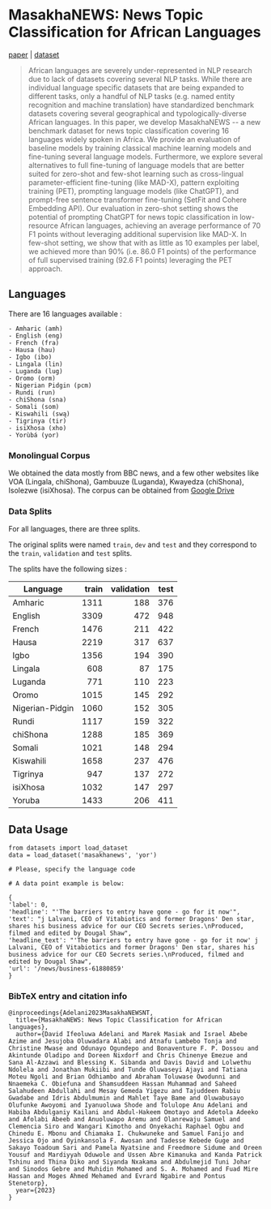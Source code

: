 
# MasakhaNEWS: News Topic Classification for African Languages

[paper](https://arxiv.org/abs/2304.09972) |  [dataset](https://huggingface.co/datasets/masakhane/masakhanews)

>African languages are severely under-represented in NLP research due to lack of datasets covering several NLP tasks. While there are individual language specific datasets that are being expanded to different tasks, only a handful of NLP tasks (e.g. named entity recognition and machine translation) have standardized benchmark datasets covering several geographical and typologically-diverse African languages. In this paper, we develop MasakhaNEWS -- a new benchmark dataset for news topic classification covering 16 languages widely spoken in Africa. We provide an evaluation of baseline models by training classical machine learning models and fine-tuning several language models. Furthermore, we explore several alternatives to full fine-tuning of language models that are better suited for zero-shot and few-shot learning such as cross-lingual parameter-efficient fine-tuning (like MAD-X), pattern exploiting training (PET), prompting language models (like ChatGPT), and prompt-free sentence transformer fine-tuning (SetFit and Cohere Embedding API). Our evaluation in zero-shot setting shows the potential of prompting ChatGPT for news topic classification in low-resource African languages, achieving an average performance of 70 F1 points without leveraging additional supervision like MAD-X. In few-shot setting, we show that with as little as 10 examples per label, we achieved more than 90\% (i.e. 86.0 F1 points) of the performance of full supervised training (92.6 F1 points) leveraging the PET approach.

## Languages
There are 16 languages available :
    
    - Amharic (amh)
    - English (eng)
    - French (fra)
    - Hausa (hau)
    - Igbo (ibo)
    - Lingala (lin)
    - Luganda (lug)
    - Oromo (orm)
    - Nigerian Pidgin (pcm)
    - Rundi (run)
    - chiShona (sna)
    - Somali (som)
    - Kiswahili (swą)
    - Tigrinya (tir)
    - isiXhosa (xho)
    - Yorùbá (yor)

### Monolingual Corpus
We obtained the data mostly from BBC news, and a few other websites like VOA (Lingala, chiShona), Gambuuze (Luganda), Kwayedza (chiShona), Isolezwe (isiXhosa). The corpus can be obtained from [Google Drive](https://drive.google.com/drive/folders/1dA5MGvsjvYFuJKl37pwhPFnVEIB6O0hU?usp=sharing)

### Data Splits

For all languages, there are three splits.

The original splits were named `train`, `dev` and `test` and they correspond to the `train`, `validation` and `test` splits.

The splits have the following sizes :

| Language        | train | validation | test |
|-----------------|------:|-----------:|-----:|
| Amharic         |  1311 |        188 |  376 |
| English         |  3309 |        472 |  948 |
| French          |  1476 |        211 |  422 |
| Hausa           |  2219 |        317 |  637 |
| Igbo            |  1356 |        194 |  390 |
| Lingala     	  |   608 |         87 |  175 |
| Luganda         |   771 |        110 |  223 |
| Oromo           |  1015 |        145 |  292 |
| Nigerian-Pidgin |  1060 |        152 |  305 |
| Rundi           |  1117 |        159 |  322 |
| chiShona        |  1288 |        185 |  369 |
| Somali          |  1021 |        148 |  294 |
| Kiswahili       |  1658 |        237 |  476 |
| Tigrinya        |   947 |        137 |  272 |
| isiXhosa        |  1032 |        147 |  297 |
| Yoruba          |  1433 |        206 |  411 |



## Data Usage 
```
from datasets import load_dataset
data = load_dataset('masakhanews', 'yor') 

# Please, specify the language code

# A data point example is below:

{
'label': 0, 
'headline': "'The barriers to entry have gone - go for it now'", 
'text': "j Lalvani, CEO of Vitabiotics and former Dragons' Den star, shares his business advice for our CEO Secrets series.\nProduced, filmed and edited by Dougal Shaw", 
'headline_text': "'The barriers to entry have gone - go for it now' j Lalvani, CEO of Vitabiotics and former Dragons' Den star, shares his business advice for our CEO Secrets series.\nProduced, filmed and edited by Dougal Shaw", 
'url': '/news/business-61880859'
}
```




### BibTeX entry and citation info
```
@inproceedings{Adelani2023MasakhaNEWSNT,
  title={MasakhaNEWS: News Topic Classification for African languages},
  author={David Ifeoluwa Adelani and Marek Masiak and Israel Abebe Azime and Jesujoba Oluwadara Alabi and Atnafu Lambebo Tonja and Christine Mwase and Odunayo Ogundepo and Bonaventure F. P. Dossou and Akintunde Oladipo and Doreen Nixdorf and Chris Chinenye Emezue and Sana Al-Azzawi and Blessing K. Sibanda and Davis David and Lolwethu Ndolela and Jonathan Mukiibi and Tunde Oluwaseyi Ajayi and Tatiana Moteu Ngoli and Brian Odhiambo and Abraham Toluwase Owodunni and Nnaemeka C. Obiefuna and Shamsuddeen Hassan Muhammad and Saheed Salahudeen Abdullahi and Mesay Gemeda Yigezu and Tajuddeen Rabiu Gwadabe and Idris Abdulmumin and Mahlet Taye Bame and Oluwabusayo Olufunke Awoyomi and Iyanuoluwa Shode and Tolulope Anu Adelani and Habiba Abdulganiy Kailani and Abdul-Hakeem Omotayo and Adetola Adeeko and Afolabi Abeeb and Anuoluwapo Aremu and Olanrewaju Samuel and Clemencia Siro and Wangari Kimotho and Onyekachi Raphael Ogbu and Chinedu E. Mbonu and Chiamaka I. Chukwuneke and Samuel Fanijo and Jessica Ojo and Oyinkansola F. Awosan and Tadesse Kebede Guge and Sakayo Toadoum Sari and Pamela Nyatsine and Freedmore Sidume and Oreen Yousuf and Mardiyyah Oduwole and Ussen Abre Kimanuka and Kanda Patrick Tshinu and Thina Diko and Siyanda Nxakama and Abdulmejid Tuni Johar and Sinodos Gebre and Muhidin Mohamed and S. A. Mohamed and Fuad Mire Hassan and Moges Ahmed Mehamed and Evrard Ngabire and Pontus Stenetorp},
  year={2023}
}

```
